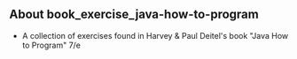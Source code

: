 ## About book_exercise_java-how-to-program
 - A collection of exercises found in Harvey &amp; Paul Deitel's book "Java How to Program" 7/e

